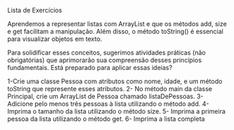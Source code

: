 Lista de Exercícios

Aprendemos a representar listas com ArrayList e que os métodos add, size e get facilitam a manipulação. Além disso, o método toString() é essencial para visualizar objetos em texto.

Para solidificar esses conceitos, sugerimos atividades práticas (não obrigatórias) que aprimorarão sua compreensão desses princípios fundamentais. Está preparado para aplicar essas ideias?

1-Crie uma classe Pessoa com atributos como nome, idade, e um método toString que represente esses atributos.
2- No método main da classe Principal, crie um ArrayList de Pessoa chamado listaDePessoas.
3- Adicione pelo menos três pessoas à lista utilizando o método add.
4- Imprima o tamanho da lista utilizando o método size.
5- Imprima a primeira pessoa da lista utilizando o método get.
6- Imprima a lista completa
